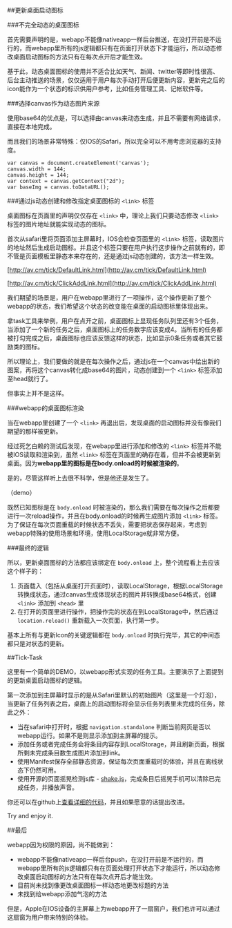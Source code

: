 ##更新桌面启动图标

###不完全动态的桌面图标

首先需要声明的是，webapp不能像nativeapp一样后台推送，在没打开前是不运行的，而webapp里所有的js逻辑都只有在页面打开状态下才能运行，所以动态修改桌面启动图标的方法只有在每次点开后才能生效。

基于此，动态桌面图标的使用并不适合比如天气、新闻、twitter等即时性很高、后台主动推送的场景，仅仅适用于用户每次手动打开后便更新内容，更新完之后的icon能作为一个状态的标识供用户参考，比如任务管理工具、记帐软件等。

###选择canvas作为动态图片来源

使用base64的优点是，可以选择由canvas来动态生成，并且不需要有网络请求，直接在本地完成。

而且我们的场景非常特殊：仅IOS的Safari，所以完全可以不用考虑浏览器的支持度。

	var canvas = document.createElement('canvas');
    canvas.width = 144;
    canvas.height = 144;
    var context = canvas.getContext("2d");
    var baseImg = canvas.toDataURL();    

###通过js动态创建和修改指定桌面图标的 `<link>` 标签

桌面图标在页面里的声明仅仅存在 `<link>` 中，理论上我们只要动态修改 `<link>` 标签的图片地址就能实现动态的图标。

首次从safari里将页面添加主屏幕时，IOS会检查页面里的 `<link>` 标签，读取图片的地址然后生成启动图标。并且这个标签只要在用户执行这步操作之前就有的，即不管是页面模板里静态本来存在的，还是通过js动态创建的，该方法一样生效。

[http://av.cm/tick/DefaultLink.html](http://av.cm/tick/DefaultLink.html)

[http://av.cm/tick/ClickAddLink.html](http://av.cm/tick/ClickAddLink.html)


我们期望的场景是，用户在webapp里进行了一项操作，这个操作更新了整个webapp的状态，我们希望这个状态的改变能在桌面的启动图标里体现出来。

拿task工具来举例，用户在点开之前，桌面图标上显现任务队列里还有3个任务，当添加了一个新的任务之后，桌面图标上的任务数字应该变成4。当所有的任务都被打勾完成之后，桌面图标也应该反馈这样的状态，比如显示0条任务或者其它鼓励类的图标。

所以理论上，我们要做的就是在每次操作之后，通过js在一个canvas中绘出新的图案，再将这个canvas转化成base64的图片，动态创建到一个 `<link>` 标签添加至head就行了。

但事实上并不是这样。


###webapp的桌面图标渲染

当在webapp里创建了一个 `<link>` 再退出后，发现桌面的启动图标并没有像我们期望的那样被更新。

经过死乞白赖的测试后发现，在webapp里进行添加和修改的 `<link>` 标签并不能被IOS读取和渲染到，虽然 `<link>` 标签在页面里的确存在着，但并不会被更新到桌面。因为**webapp里的图标是在body.onload的时候被渲染的**。

是的，尽管这样听上去很不科学，但是他还是发生了。

（demo）

既然已知图标是在 `body.onload` 时被渲染的，那么我们需要在每次操作之后都要进行一次reload操作，并且在body.onload的时候再生成图片添加 `<link>` 标签。为了保证在每次页面重载的时候状态不丢失，需要把状态保存起来，考虑到webapp特殊的使用场景和环境，使用LocalStorage就非常方便。

###最终的逻辑

所以，更新桌面图标的方法都应该绑定在 `body.onload` 上，整个流程看上去应该这个样子的：

1. 页面载入（包括从桌面打开页面时），读取LocalStorage，根据LocalStorage转换成状态，通过canvas生成体现状态的图片并转换成base64格式，创建 `<link>` 添加到 `<head>` 里
2. 在打开的页面里进行操作，把操作完的状态在到LocalStorage中，然后通过 `location.reload()` 重新载入一次页面，执行第一步。

基本上所有与更新Icon的关键逻辑都在 `body.onload` 时执行完毕，其它的中间态都只是对状态的更新。


##Tick-Task

这里有一个简单的DEMO，以webapp形式实现的任务工具。主要演示了上面提到的更新桌面启动图标的逻辑。

第一次添加到主屏幕时显示的是从Safari里默认的初始图片（这里是一个灯泡），当更新了任务列表之后，桌面上的启动图标将会显示任务列表里未完成的任务，除此之外：

* 当在safari中打开时，根据 `navigation.standalone` 判断当前网页是否以webapp运行。如果不是则显示添加到主屏幕的提示。
* 添加任务或者完成任务会将条目内容存到LocalStorage，并且刷新页面，根据所剩未完成条目数生成图片添加到link。
* 使用Manifest保存全部静态资源，保证每次页面重载时的体验，并且在离线状态下仍然可用。
* 使用开源的页面摇晃检测js库 - [shake.js](https://github.com/alexgibson/shake.js "shake.js")，完成条目后摇晃手机可以清除已完成任务，并播放声音。

你还可以在github上[查看详细的代码](https://github.com/hellometers/tick)，并且如果愿意的话提出改进。

Try and enjoy it.

##最后

webapp因为权限的原因，尚不能做到：


* webapp不能像nativeapp一样后台push，在没打开前是不运行的，而webapp里所有的js逻辑都只有在页面处理打开状态下才能运行，所以动态修改桌面启动图标的方法只有在每次点开后才能生效。
* 目前尚未找到像更改桌面图标一样动态地更改标题的方法
* 未找到给webapp添加气泡的方法


但是，Apple在IOS设备的主屏幕上为webapp开了一扇窗户，我们也许可以通过这扇窗为用户带来特别的体验。
